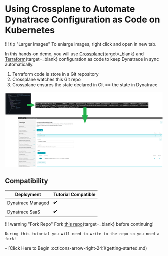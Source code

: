 # Using Crossplane to Automate Dynatrace Configuration as Code on Kubernetes

!!! tip "Larger Images"
    To enlarge images, right click and open in new tab.

In this hands-on demo, you will use [Crossplane](https://crossplane.io){target=_blank} and [Terraform](https://docs.dynatrace.com/docs/manage/configuration-as-code/terraform){target=_blank} configuration as code to keep Dynatrace in sync automatically.

1. Terraform code is store in a Git repository
1. Crossplane watches this Git repo
1. Crossplane ensures the state declared in Git == the state in Dynatrace

![logical flow](images/auto-tags-dt-ui.png)

## Compatibility

| Deployment         | Tutorial Compatible |
|--------------------|---------------------|
| Dynatrace Managed  | ✔️                 |
| Dynatrace SaaS     | ✔️                 |

!!! warning "Fork Repo"
    Fork [this repo](https://github.com/dynatrace/obslab-crossplane){target=_blank} before continuing!

    During this tutorial you will need to write to the repo so you need a fork!

<div class="grid cards" markdown>
- [Click Here to Begin :octicons-arrow-right-24:](getting-started.md)
</div>